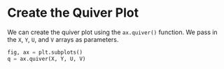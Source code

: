 # Create the Quiver Plot

We can create the quiver plot using the `ax.quiver()` function. We pass in the `X`, `Y`, `U`, and `V` arrays as parameters.

```python
fig, ax = plt.subplots()
q = ax.quiver(X, Y, U, V)
```
